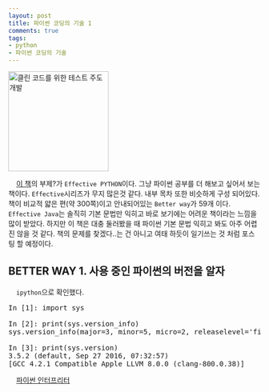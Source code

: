 ```yaml
---
layout: post
title: 파이썬 코딩의 기술 1
comments: true
tags:
- python
- 파이썬 코딩의 기술
---
```

<img src="/images/effective_python_book.jpg" alt="클린 코드를 위한 테스트 주도 개발" style="width: 200px; margin-left: auto; margin-right: auto; "/>

&nbsp;&nbsp;&nbsp; [이 책](http://www.kyobobook.co.kr/product/detailViewKor.laf?ejkGb=KOR&mallGb=KOR&barcode=9791186978825&orderClick=LEA&Kc=)의 부제?가 `Effective PYTHON`이다. 그냥 파이썬 공부를 더 해보고 싶어서 보는 책이다. `Effective`시리즈가 무지 많은것 같다. 내부 목차 또한 비슷하게 구성 되어있다. 책이 비교적 얇은 편(약 300쪽)이고 안내되어있는 `Better way`가 59개 이다. `Effective Java`는 솔직히 기본 문법만 익히고 바로 보기에는 어려운 책이라는 느낌을 많이 받았다. 하지만 이 책은 대충 둘러봤을 때 파이썬 기본 문법 익히고 봐도 아주 어렵진 않을 것 같다. 책의 문제를 찾겠다..는 건 아니고 여태 하듯이 일기쓰는 것 처럼 포스팅 할 예정이다.

## **BETTER WAY 1. 사용 중인 파이썬의 버전을 알자**
&nbsp;&nbsp;&nbsp; `ipython`으로 확인했다.
<pre>In [1]: import sys

In [2]: print(sys.version_info)
sys.version_info(major=3, minor=5, micro=2, releaselevel='final', serial=0)

In [3]: print(sys.version)
3.5.2 (default, Sep 27 2016, 07:32:57)
[GCC 4.2.1 Compatible Apple LLVM 8.0.0 (clang-800.0.38)]</pre>

&nbsp;&nbsp;&nbsp; [파이썬 인터프리터](http://khanrc.tistory.com/entry/%EB%8B%A4%EC%96%91%ED%95%9C-Python%EB%93%A4)
